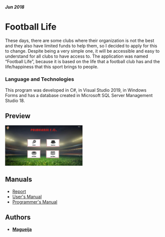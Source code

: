 ##### Jun 2018
# Football Life

These days, there are some clubs where their organization is not the best and they also have limited funds to help them, so I decided to apply for this to change. Despite being a very simple one, it will be accessible and easy to understand for all clubs to have access to.
The application was named “Football Life”, because it is based on the life that a football club has and the life/happiness that this sport brings to people.

### Language and Technologies
This program was developed in C#, in Visual Studio 2019, in Windows Forms and has a database created in Microsoft SQL Server Management Studio 18.

## Preview
<img alt="Football Life Homepage" width="50%" src="https://github.com/Magueija/FootballLife_WForms/blob/master/Imagens/Readme/homepage.jpg?raw=true"/>

## Manuals
- [Report](https://github.com/Magueija/FootballLife_WForms/blob/master/docs/Relatorio/Relatorio.pdf "Report")
- [User's Manual](https://github.com/Magueija/FootballLife_WForms/blob/master/docs/Manual_de_Utilizador/Manual_de_Utilizador.pdf "User's Manual")
- [Programmer's Manual](https://github.com/Magueija/FootballLife_WForms/blob/master/docs/Manual_de_Programador/Manual_de_Programador.pdf "Programmer's Manual")

## Authors
  - **[Magueija](https://github.com/Magueija)**
